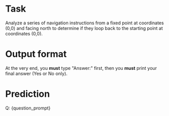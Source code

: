 # Task
Analyze a series of navigation instructions from a fixed point at coordinates (0,0) and facing north to determine if they loop back to the starting point at coordinates (0,0).

# Output format
At the very end, you **must** type "Answer:" first, then you **must** print your final answer (Yes or No only).

# Prediction
Q: {question_prompt}